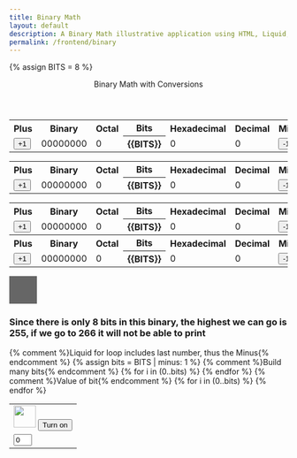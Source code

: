 ```yaml
---
title: Binary Math
layout: default
description: A Binary Math illustrative application using HTML, Liquid, and JavaScript.
permalink: /frontend/binary
---
```


<!-- Hack 1: add a character display to text when 8 bits, determine if printable or not printable -->
<!-- Hack 2: change to 24 bits and add a color code and display color when 24 bits, think about display on this one -->
<!-- Hack 3: do your own thing -->


{% assign BITS = 8 %}

<div class="container bg-primary">
    <header class="pb-3 mb-4 border-bottom border-primary text-dark">
        <span class="fs-4">Binary Math with Conversions</span>
    </header>
    <div class="row justify-content-md-center">
        <div class="col-8">
            <table class="table">
            <tr id="table">
                <th>Plus</th>
                <th>Binary</th>
                <th>Octal</th>
                <th>Bits</th>
                <th>Hexadecimal</th>
                <th>Decimal</th>
                <th>Minus</th>
            </tr>
            <tr>
                <td><button type="button" id="add1" onclick="add(1)">+1</button></td>
                <td id="binary">00000000</td>
                <td id="octal">0</td>
                <th>{{BITS}}</th>
                <td id="hexadecimal">0</td>
                <td id="decimal">0</td>
                <td><button type="button" id="sub1" onclick="add(-1)">-1</button></td>
            </tr>
            <table class="table">
            <!-- table 2 -->
            <tr id="table">
                <th>Plus</th>
                <th>Binary</th>
                <th>Octal</th>
                <th>Bits</th>
                <th>Hexadecimal</th>
                <th>Decimal</th>
                <th>Minus</th>
            </tr>
            <tr>
                <td><button type="button" id="2add1" onclick="add2(1)">+1</button></td>
                <td id="2binary">00000000</td>
                <td id="2octal">0</td>
                <th>{{BITS}}</th>
                <td id="2hexadecimal">0</td>
                <td id="2decimal">0</td>
                <td><button type="button" id="2sub1" onclick="add2(-1)">-1</button></td>
            </tr>
            <table class="table">
            <!-- table 3 -->
            <tr id="table">
                <th>Plus</th>
                <th>Binary</th>
                <th>Octal</th>
                <th>Bits</th>
                <th>Hexadecimal</th>
                <th>Decimal</th>
                <th>Minus</th>
            </tr>
            <tr>
                <td><button type="button" id="add1" onclick="add3(1)">+1</button></td>
                <td id="3binary">00000000</td>
                <td id="3octal">0</td>
                <th>{{BITS}}</th>
                <td id="3hexadecimal">0</td>
                <td id="3decimal">0</td>
                <td><button type="button" id="sub1" onclick="add3(-1)">-1</button></td>
            </tr>
            <!-- table 4 -->
            <tr id="table">
                <th>Plus</th>
                <th>Binary</th>
                <th>Octal</th>
                <th>Bits</th>
                <th>Hexadecimal</th>
                <th>Decimal</th>
                <th>Minus</th>
            </tr>
            <tr>
                <td><button type="button" id="3add1" onclick="add4(1)">+1</button></td>
                <td id="4binary">00000000</td>
                <td id="4octal">0</td>
                <th>{{BITS}}</th>
                <td id="4hexadecimal">0</td>
                <td id="4decimal">0</td>
                <td><button type="button" id="3sub1" onclick="add4(-1)">-1</button></td>
            </tr>
            </table>
            <style>
.square {
  height: 50px;
  width: 50px;
  background-color: #666;
}
</style>
            <div class="square" id="box"></div>
            <h3>Since there is only 8 bits in this binary, the highest we can go is 255, if we go to 266 it will not be able to print</h3>
        </div>
        <div class="col-12">
            {% comment %}Liquid for loop includes last number, thus the Minus{% endcomment %}
            {% assign bits = BITS | minus: 1 %} 
            <table class="table">
            <tr>
                {% comment %}Build many bits{% endcomment %}
                {% for i in (0..bits) %}
                <td><img class="img-responsive py-3" id="bulb{{ i }}" src="{{site.baseurl}}/images/bulb_off.png" alt="" width="40" height="Auto">
                    <button type="button" id="butt{{ i }}" onclick="javascript:toggleBit({{ i }})">Turn on</button>
                </td>
                {% endfor %}
            </tr>
            <tr>
                {% comment %}Value of bit{% endcomment %}
                {% for i in (0..bits) %}
                <td><input type='text' id="digit{{ i }}" Value="0" size="1" readonly></td>
                {% endfor %}
            </tr>
            </table>
        </div>
    </div>
</div>

<script>
    const BITS = {{ BITS }};
    const MAX = 2 ** BITS - 1;
    const MSG_ON = "Turn on";
    const IMAGE_ON = "{{site.baseurl}}/images/bulb_on.gif";
    const MSG_OFF = "Turn off";
    const IMAGE_OFF = "{{site.baseurl}}/images/bulb_off.png"

    // return string with current value of each bit
    function getBits() {
        let bits = "";
        for(let i = 0; i < BITS; i++) {
        bits = bits + document.getElementById('digit' + i).value;
        }
        return bits;
    }
    // setter for DOM values
    function setConversions(binary) {
        document.getElementById('binary').innerHTML = binary;
        // Octal conversion
        document.getElementById('octal').innerHTML = parseInt(binary, 2).toString(8);
        // Hexadecimal conversion
        document.getElementById('hexadecimal').innerHTML = parseInt(binary, 2).toString(16);
        // Decimal conversion
        document.getElementById('decimal').innerHTML = parseInt(binary, 2).toString();
    }
    function setConversions2(binary) {
        document.getElementById('2binary').innerHTML = binary;
        // Octal conversion
        document.getElementById('2octal').innerHTML = parseInt(binary, 2).toString(8);
        // Hexadecimal conversion
        document.getElementById('2hexadecimal').innerHTML = parseInt(binary, 2).toString(16);
        // Decimal conversion
        document.getElementById('2decimal').innerHTML = parseInt(binary, 2).toString();
    }
    function setConversions3(binary) {
        document.getElementById('3binary').innerHTML = binary;
        // Octal conversion
        document.getElementById('3octal').innerHTML = parseInt(binary, 2).toString(8);
        // Hexadecimal conversion
        document.getElementById('3hexadecimal').innerHTML = parseInt(binary, 2).toString(16);
        // Decimal conversion
        document.getElementById('3decimal').innerHTML = parseInt(binary, 2).toString();
    }
    function setConversions4(binary) {
        document.getElementById('4binary').innerHTML = binary;
        // Octal conversion
        document.getElementById('4octal').innerHTML = parseInt(binary, 2).toString(8);
        // Hexadecimal conversion
        document.getElementById('4hexadecimal').innerHTML = parseInt(binary, 2).toString(16);
        // Decimal conversion
        document.getElementById('4decimal').innerHTML = parseInt(binary, 2).toString();
    }
    //
    function updatecolor() {
        var dec1 = document.getElementById('2decimal').innerHTML
        var dec2 = document.getElementById('3decimal').innerHTML
        var dec3 = document.getElementById('4decimal').innerHTML
        console.log("rgb("+dec1+","+dec2+","+dec3+")")
        document.getElementById('box').style.backgroundColor = "rgb("+dec1+","+dec2+","+dec3+")"
    }
    function decimal_2_base(decimal, base) {
        let conversion = "";
        // loop to convert to base
        do {
        let digit = decimal % base;
        conversion = "" + digit + conversion; // what does this do?
        decimal = ~~(decimal / base);         // what does this do?
        } while (decimal > 0);                  // why while at the end? what is ~~?
        // loop to pad with zeros
        if (base === 2) {                        // only pad for binary conversions
        for (let i = 0; conversion.length < BITS; i++) {
            conversion = "0" + conversion;
        }
        }
        return conversion;
    }

    // toggle selected bit and recalculate
    function toggleBit(i) {
        //alert("Digit action: " + i );
        const dig = document.getElementById('digit' + i);
        const image = document.getElementById('bulb' + i);
        const butt = document.getElementById('butt' + i);
        // Change digit and visual
        if (image.src.match(IMAGE_ON)) {
        dig.value = 0;
        image.src = IMAGE_OFF;
        butt.innerHTML = MSG_ON;
        } else {
        dig.value = 1;
        image.src = IMAGE_ON;
        butt.innerHTML = MSG_OFF;
        }
        // Binary numbers
        const binary = getBits();
        setConversions(binary);
    }
    // add is positive integer, subtract is negative integer
    function add(n) {
        let binary = getBits();
        // convert to decimal and do math
        let decimal = parseInt(binary, 2);
        if (n > 0) {  // PLUS
        decimal = MAX === decimal ? 0 : decimal += n; // OVERFLOW or PLUS
        } else  {     // MINUS
        decimal = 0 === decimal ? MAX : decimal += n; // OVERFLOW or MINUS
        }
        // convert the result back to binary
        binary = decimal_2_base(decimal, 2);
        // update conversions
        setConversions(binary);
        // update bits
        for (let i = 0; i < binary.length; i++) {
        let digit = binary.substr(i, 1);
        document.getElementById('digit' + i).value = digit;
        if (digit === "1") {
            document.getElementById('bulb' + i).src = IMAGE_ON;
            document.getElementById('butt' + i).innerHTML = MSG_OFF;
        } else {
            document.getElementById('bulb' + i).src = IMAGE_OFF;
            document.getElementById('butt' + i).innerHTML = MSG_ON;
        }
        }
    }
    function add2(n) {
        let binary = getBits();
        // convert to decimal and do math
        let decimal = parseInt(binary, 2);
        if (n > 0) {  // PLUS
        decimal = MAX === decimal ? 0 : decimal += n; // OVERFLOW or PLUS
        } else  {     // MINUS
        decimal = 0 === decimal ? MAX : decimal += n; // OVERFLOW or MINUS
        }
        // convert the result back to binary
        binary = decimal_2_base(decimal, 2);
        // update conversions
        setConversions2(binary);
        // update bits
        for (let i = 0; i < binary.length; i++) {
        let digit = binary.substr(i, 1);
        document.getElementById('digit' + i).value = digit;
        if (digit === "1") {
            document.getElementById('bulb' + i).src = IMAGE_ON;
            document.getElementById('butt' + i).innerHTML = MSG_OFF;
        } else {
            document.getElementById('bulb' + i).src = IMAGE_OFF;
            document.getElementById('butt' + i).innerHTML = MSG_ON;
        }
        }
        updatecolor()
    }
    function add3(n) {
        let binary = getBits();
        // convert to decimal and do math
        let decimal = parseInt(binary, 2);
        if (n > 0) {  // PLUS
        decimal = MAX === decimal ? 0 : decimal += n; // OVERFLOW or PLUS
        } else  {     // MINUS
        decimal = 0 === decimal ? MAX : decimal += n; // OVERFLOW or MINUS
        }
        // convert the result back to binary
        binary = decimal_2_base(decimal, 2);
        // update conversions
        setConversions3(binary);
        // update bits
        for (let i = 0; i < binary.length; i++) {
        let digit = binary.substr(i, 1);
        document.getElementById('digit' + i).value = digit;
        if (digit === "1") {
            document.getElementById('bulb' + i).src = IMAGE_ON;
            document.getElementById('butt' + i).innerHTML = MSG_OFF;
        } else {
            document.getElementById('bulb' + i).src = IMAGE_OFF;
            document.getElementById('butt' + i).innerHTML = MSG_ON;
        }
        }
        updatecolor()
    }
    function add4(n) {
        let binary = getBits();
        // convert to decimal and do math
        let decimal = parseInt(binary, 2);
        if (n > 0) {  // PLUS
        decimal = MAX === decimal ? 0 : decimal += n; // OVERFLOW or PLUS
        } else  {     // MINUS
        decimal = 0 === decimal ? MAX : decimal += n; // OVERFLOW or MINUS
        }
        // convert the result back to binary
        binary = decimal_2_base(decimal, 2);
        // update conversions
        setConversions4(binary);
        // update bits
        for (let i = 0; i < binary.length; i++) {
        let digit = binary.substr(i, 1);
        document.getElementById('digit' + i).value = digit;
        if (digit === "1") {
            document.getElementById('bulb' + i).src = IMAGE_ON;
            document.getElementById('butt' + i).innerHTML = MSG_OFF;
        } else {
            document.getElementById('bulb' + i).src = IMAGE_OFF;
            document.getElementById('butt' + i).innerHTML = MSG_ON;
        }
        }
        updatecolor()
    }
</script>
